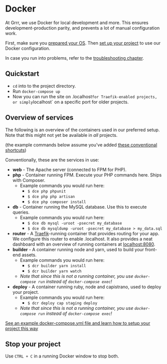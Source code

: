 # Docker

At Grrr, we use Docker for local development and more. This ensures development-production parity, and prevents a lot of manual configuration work.


First, make sure you [prepared your OS](os-setup/README.md).
Then [set up your project](project-setup/README.md) to use our Docker configuration.

In case you run into problems, refer to the [troubleshooting chapter](troubleshooting/README.md).



## Quickstart

- `cd` into to the project directory.
- Run `docker-compose up`
- Now you can run the site on <projectname>.localhost` for Traefik-enabled projects, or simply `localhost` on a specific port for older projects.
  
## Overview of services

The following is an overview of the containers used in our preferred setup. Note that this might not yet be available in _all_ projects.

(the example commands below assume you've added [these conventional shortcuts](os-setup/README.md#the-dce-and-dcr-shortcuts-to-run-docker-commands))

Conventionally, these are the services in use:

- **web** - The Apache server (connected to FPM for PHP).
- **php** - Container running FPM. Execute your PHP commands here. Ships with Composer.
  - Example commands you would run here:
    - `$ dce php phpunit`
    - `$ dce php php artisan`
    - `$ dce php composer install`
- **db** - Container running the MySQL database. Use this to execute queries.
  - Example commands you would run here:
    - `$ dce db mysql -uroot -psecret my_database`
    - `$ dce db mysqldump -uroot -psecret my_database > my_data.sql`
- **router** - A [Traefik](https://containo.us/traefik/)-running container that provides routing for your app. We configure this router to enable <projectname>.localhost. It also provides a neat dashboard with an overview of running containers at [localhost:8080](http://localhost:8080).
- **builder** - A container running node and yarn, used to build your front-end assets.
  - Example commands you would run here:
    - `$ dcr builder yarn install`
    - `$ dcr builder yarn watch`
  - _Note that since this is not a running container, you use `docker-compose run` instead of `docker-compose exec`!_
- **deploy** - A container running ruby, node and capistrano, used to deploy your project.
  - Example commands you would run here:
    - `$ dcr deploy cap staging deploy`
  - _Note that since this is not a running container, you use `docker-compose run` instead of `docker-compose exec`!_


[See an example docker-compose.yml file and learn how to setup your project this way](docker-setup)


## Stop your project

Use `CTRL + C` in a running Docker window to stop both.

